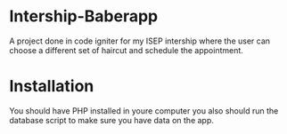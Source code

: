 # Intership-Baberapp
A project done in code igniter for my ISEP intership where the user can choose a different set of haircut and schedule the appointment.

# Installation
You should have PHP installed in youre computer you also should run the database script to make sure you have data on the app.
